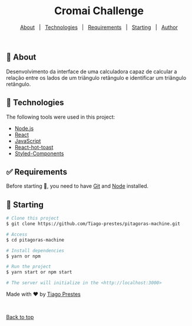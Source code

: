 
<h1 align="center">Cromai Challenge</h1>

<p align="center">
  <a href="#dart-about">About</a> &#xa0; | &#xa0; 
  <a href="#rocket-technologies">Technologies</a> &#xa0; | &#xa0;
  <a href="#white_check_mark-requirements">Requirements</a> &#xa0; | &#xa0;
  <a href="#checkered_flag-starting">Starting</a> &#xa0; | &#xa0;
  <a href="https://github.com/tiago-prestes" target="_blank">Author</a>
</p>

<br>

## :dart: About ##

Desenvolvimento da interface de uma calculadora capaz de calcular a relação entre os
lados de um triângulo retângulo e identificar um triângulo retângulo.

## :rocket: Technologies ##

The following tools were used in this project:

- [Node.js](https://nodejs.org/en/)
- [React](https://pt-br.reactjs.org/)
- [JavaScript](https://www.javascript.com/)
- [React-hot-toast](https://react-hot-toast.com/)
- [Styled-Components](https://styled-components.com/)

## :white_check_mark: Requirements ##

Before starting :checkered_flag:, you need to have [Git](https://git-scm.com) and [Node](https://nodejs.org/en/) installed.

## :checkered_flag: Starting ##

```bash
# Clone this project
$ git clone https://github.com/Tiago-prestes/pitagoras-machine.git

# Access
$ cd pitagoras-machine

# Install dependencies
$ yarn or npm

# Run the project
$ yarn start or npm start

# The server will initialize in the <http://localhost:3000>
```

Made with :heart: by <a href="https://github.com/tiago-prestes" target="_blank">Tiago Prestes</a>

&#xa0;

<a href="#top">Back to top</a>

